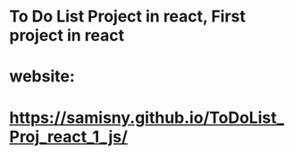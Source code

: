 # To Do List Project in react, First project in react 

# website:  
# https://samisny.github.io/ToDoList_Proj_react_1_js/
